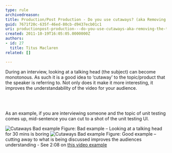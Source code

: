 ```yaml
---
type: rule
archivedreason: 
title: Production/Post Production - Do you use cutaways? (aka Removing the talking head)
guid: 7671f20c-635f-46ed-80cb-d9437ecb01c1
uri: productionpost-production---do-you-use-cutaways-aka-removing-the-talking-head
created: 2011-10-19T16:05:05.0000000Z
authors:
- id: 27
  title: Titus Maclaren
related: []

---
```



<p>During an interview, looking at a talking head (the subject) can become monotonous. As such it is a good idea to ‘cutaway’ to the topic/product that the speaker is referring to. Not only does it make it more interesting, it improves the understandability of the video for your audience.</p>
<br><excerpt class='endintro'></excerpt><br>
<p>As an example, if you are interviewing someone and the topic of unit testing comes up, mid-sentence you can cut to a shot of the unit testing UI.</p>
<img class="ms-rteCustom-ImageArea" alt="Cutaways Bad example" src="/DesignandPresentation/RulesToBetterVideoRecording/PublishingImages/cutaways-bad-example.jpg" /> <span class="ms-rteCustom-FigureBad">Figure&#58; Bad example – Looking at a talking head for 30 mins is boring</span> <img class="ms-rteCustom-ImageArea" alt="Cutaways  Bad example" src="/DesignandPresentation/RulesToBetterVideoRecording/PublishingImages/cutaways-good-example.jpg" /> <span class="ms-rteCustom-FigureGood">Figure&#58; Good example – cutting away to what is being discussed improves the audiences understanding - See 2&#58;08 on <a href="http&#58;//www.youtube.com/watch?v=cxKe6NDicBE" target="_blank">this video example</a></span>


